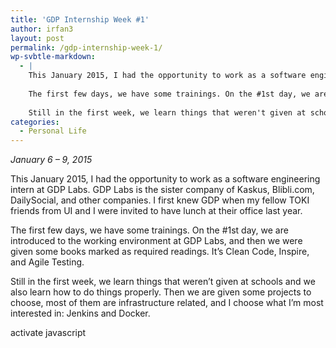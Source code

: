 ```yaml
---
title: 'GDP Internship Week #1'
author: irfan3
layout: post
permalink: /gdp-internship-week-1/
wp-svbtle-markdown:
  - |
    This January 2015, I had the opportunity to work as a software engineering intern at GDP Labs. GDP Labs is the sister company of Kaskus, Blibli.com, DailySocial, and other companies. I first knew GDP when my fellow TOKI friends from UI and I were invited to have lunch at their office last year.
    
    The first few days, we have some trainings. On the #1st day, we are introduced to the working environment at GDP Labs, and then we were given some books marked as required readings. It's Clean Code, Inspire, and Agile Testing.
    
    Still in the first week, we learn things that weren't given at schools and we also learn how to do things properly. Then we are given some projects to choose, most of them are infrastructure related, and I choose what I'm most interested in: Jenkins and Docker.
categories:
  - Personal Life
---
```

*January 6 &#8211; 9, 2015*

This January 2015, I had the opportunity to work as a software engineering intern at GDP Labs. GDP Labs is the sister company of Kaskus, Blibli.com, DailySocial, and other companies. I first knew GDP when my fellow TOKI friends from UI and I were invited to have lunch at their office last year.

The first few days, we have some trainings. On the #1st day, we are introduced to the working environment at GDP Labs, and then we were given some books marked as required readings. It&#8217;s Clean Code, Inspire, and Agile Testing.

Still in the first week, we learn things that weren&#8217;t given at schools and we also learn how to do things properly. Then we are given some projects to choose, most of them are infrastructure related, and I choose what I&#8217;m most interested in: Jenkins and Docker.

<noscript>
  activate javascript
</noscript>